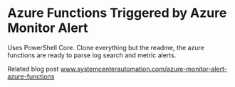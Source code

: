 # Azure Functions Triggered by Azure Monitor Alert


Uses PowerShell Core. Clone everything but the readme, the azure functions are ready to parse log search and metric alerts.

Related blog post www.systemcenterautomation.com/azure-monitor-alert-azure-functions